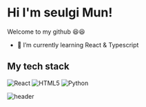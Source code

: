 # Hi I'm seulgi Mun! 

Welcome to my github 😆😆


- 🌱 I’m currently learning React & Typescript

## My tech stack
![React](https://img.shields.io/badge/React-black?style=for-the-badge&logo=React&logoColor=#61DAFB)
![HTML5](https://img.shields.io/badge/HTML5-E34F26?style=for-the-badge&logo=HTML5&logoColor=white)
![Python](https://img.shields.io/badge/Python-3766AB?style=for-the-badgee&logo=Python&logoColor=white)

![header](https://capsule-render.vercel.app/api?type=waving&color=auto&height=300&section=header&text=Seulgi-Mun&fontSize=90)

<!--
**seulgi-mun/Seulgi-Mun** is a ✨ _special_ ✨ repository because its `README.md` (this file) appears on your GitHub profile.

Here are some ideas to get you started:

- 🔭 I’m currently working on ...
- 🌱 I’m currently learning ...
- 👯 I’m looking to collaborate on ...
- 🤔 I’m looking for help with ...
- 💬 Ask me about ...
- 📫 How to reach me: ...
- 😄 Pronouns: ...
- ⚡ Fun fact: ...
-->
